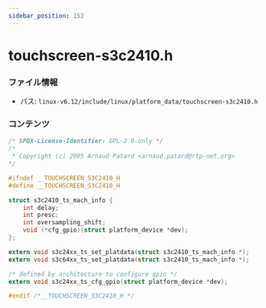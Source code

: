 ```yaml
---
sidebar_position: 152
---
```

# touchscreen-s3c2410.h

### ファイル情報

- パス: `linux-v6.12/include/linux/platform_data/touchscreen-s3c2410.h`

### コンテンツ

```h
/* SPDX-License-Identifier: GPL-2.0-only */
/*
 * Copyright (c) 2005 Arnaud Patard <arnaud.patard@rtp-net.org>
*/

#ifndef __TOUCHSCREEN_S3C2410_H
#define __TOUCHSCREEN_S3C2410_H

struct s3c2410_ts_mach_info {
	int delay;
	int presc;
	int oversampling_shift;
	void (*cfg_gpio)(struct platform_device *dev);
};

extern void s3c24xx_ts_set_platdata(struct s3c2410_ts_mach_info *);
extern void s3c64xx_ts_set_platdata(struct s3c2410_ts_mach_info *);

/* defined by architecture to configure gpio */
extern void s3c24xx_ts_cfg_gpio(struct platform_device *dev);

#endif /*__TOUCHSCREEN_S3C2410_H */

```
